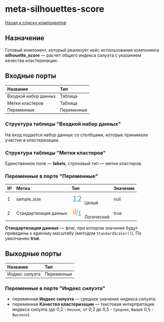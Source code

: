 # meta-silhouettes-score

[Назад к списку компонентов](../README.md)

## Назначение

Готовый компонент, который реализует кейс использования компонента **silhouette_score** — расчет общего индекса силуэта с указанием качества кластеризации.

## Входные порты

| Название                | Тип        |
|:------------------------|:-----------|
| Входной набор данных    | Таблица    |
| Метки кластеров         | Таблица    |
| Переменные              | Переменные |

### Структура таблицы "Входной набор данных"

На вход подается набор данных со столбцами, которые принимали участие в кластеризации.

### Структура таблицы "Метки кластеров"

Единственное поле  — **labels**, строковый тип — метки кластеров.

### Переменные в порте "Переменные"

| № | Метка              | Тип                               | Значение   |
|:--|:-------------------|:----------------------------------|:-----------|
| 1 | sample_size        | ![](./img/integer.svg) Целый      |       null |
| 2 | Стандартизация данных| ![](./img/logical.svg) Логический |       true |

**Стандартизация данных** — флаг, при котором значения будут приведены к единому масштабу (методом `StandardScaler()`). По умолчанию **true**.

## Выходные порты

| Название            | Тип        |
|:--------------------|:-----------|
| Индекс силуэта      | Переменные |

### Переменные в порте "Индекс силуэта"

* переменная **Индекс силуэта** — среднее значение индекса силуэта.
* переменная **Качество кластеризации** — текстовая интерпретация индекса силуэта (до 0,2 - `Низкое`, от 0,2 до 0,5 - `Среднее`, выше 0,5 - `Высокое`).
